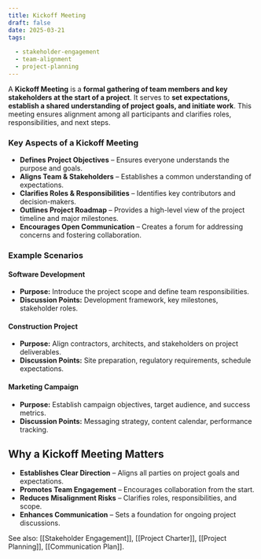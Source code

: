 ```yaml
---
title: Kickoff Meeting
draft: false
date: 2025-03-21
tags:
  
  - stakeholder-engagement
  - team-alignment
  - project-planning
---
```


A **Kickoff Meeting** is a **formal gathering of team members and key stakeholders at the start of a project**. It serves to **set expectations, establish a shared understanding of project goals, and initiate work**. This meeting ensures alignment among all participants and clarifies roles, responsibilities, and next steps.

### **Key Aspects of a Kickoff Meeting**
- **Defines Project Objectives** – Ensures everyone understands the purpose and goals.
- **Aligns Team & Stakeholders** – Establishes a common understanding of expectations.
- **Clarifies Roles & Responsibilities** – Identifies key contributors and decision-makers.
- **Outlines Project Roadmap** – Provides a high-level view of the project timeline and major milestones.
- **Encourages Open Communication** – Creates a forum for addressing concerns and fostering collaboration.

### **Example Scenarios**

#### **Software Development**
- **Purpose:** Introduce the project scope and define team responsibilities.
- **Discussion Points:** Development framework, key milestones, stakeholder roles.

#### **Construction Project**
- **Purpose:** Align contractors, architects, and stakeholders on project deliverables.
- **Discussion Points:** Site preparation, regulatory requirements, schedule expectations.

#### **Marketing Campaign**
- **Purpose:** Establish campaign objectives, target audience, and success metrics.
- **Discussion Points:** Messaging strategy, content calendar, performance tracking.

## **Why a Kickoff Meeting Matters**
- **Establishes Clear Direction** – Aligns all parties on project goals and expectations.
- **Promotes Team Engagement** – Encourages collaboration from the start.
- **Reduces Misalignment Risks** – Clarifies roles, responsibilities, and scope.
- **Enhances Communication** – Sets a foundation for ongoing project discussions.

See also: [[Stakeholder Engagement]], [[Project Charter]], [[Project Planning]], [[Communication Plan]].
